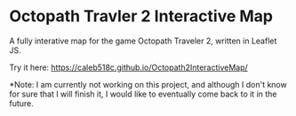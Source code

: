 # Octopath Travler 2 Interactive Map
A fully interative map for the game Octopath Traveler 2, written in Leaflet JS. 

Try it here: https://caleb518c.github.io/Octopath2InteractiveMap/ 

*Note: I am currently not working on this project, and although I don't know for sure that I will finish it, I would like to eventually come back to it in the future.
